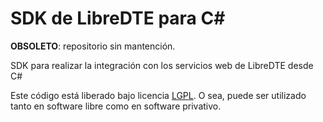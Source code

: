 SDK de LibreDTE para C#
=======================

**OBSOLETO**: repositorio sin mantención.

SDK para realizar la integración con los servicios web de LibreDTE desde C#

Este código está liberado bajo licencia [LGPL](http://www.gnu.org/licenses/lgpl-3.0.en.html).
O sea, puede ser utilizado tanto en software libre como en software privativo.

